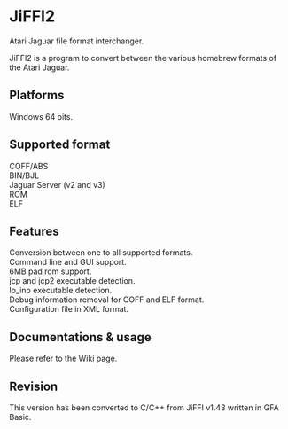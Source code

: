 # JiFFI2
Atari Jaguar file format interchanger.

JiFFI2 is a program to convert between the various homebrew formats of the Atari Jaguar.

## Platforms
Windows 64 bits.

## Supported format
COFF/ABS<br>
BIN/BJL<br>
Jaguar Server (v2 and v3)<br>
ROM<br>
ELF

## Features
Conversion between one to all supported formats.<br>
Command line and GUI support.<br>
6MB pad rom support.<br>
jcp and jcp2 executable detection.<br>
lo_inp executable detection.<br>
Debug information removal for COFF and ELF format.<br>
Configuration file in XML format.

## Documentations & usage
Please refer to the Wiki page.

## Revision
This version has been converted to C/C++ from JiFFI v1.43 written in GFA Basic.
